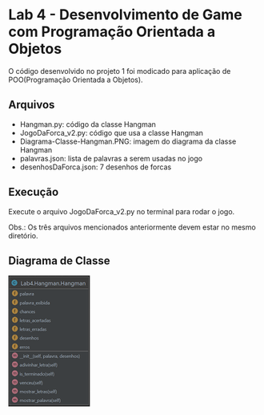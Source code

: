 # Lab 4 - Desenvolvimento de Game com Programação Orientada a Objetos

O código desenvolvido no projeto 1 foi modicado para aplicação de POO(Programação Orientada a Objetos).

## Arquivos
- Hangman.py: código da classe Hangman
- JogoDaForca_v2.py: código que usa a classe Hangman
- Diagrama-Classe-Hangman.PNG: imagem do diagrama da classe Hangman
- palavras.json: lista de palavras a serem usadas no jogo
- desenhosDaForca.json: 7 desenhos de forcas

## Execução

Execute o arquivo JogoDaForca_v2.py no terminal para rodar o jogo.

Obs.: Os três arquivos mencionados anteriormente devem estar no mesmo diretório.


## Diagrama de Classe
![UML - Classe Hangman](Diagrama-Classe-Hangman.PNG)
